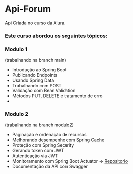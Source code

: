 # Api-Forum
 Api Criada no curso da Alura. 
 
<h3> Este curso abordou os seguintes tópicos: </h3>
<h3> Modulo 1 </h3> 
(trabalhando na branch main)

 - Introdução ao Spring Boot
 - Publicando Endpoints
 - Usando Spring Data
 - Trabalhando com POST
 - Validação com Bean Validation
 - Métodos PUT, DELETE e tratamento de erro
 - 
 <h3> Modulo 2 </h3> 
(trabalhando na branch modulo2)

 - Paginação e ordenação de recursos
 - Melhorando desempenho com Spring Cache
 - Proteção com Spring Security
 - Gerando token com JWT
 - Autenticação via JWT
 - Monitoramento com Spring Boot Actuator -> [Repositorio](https://github.com/lucianoromero/Api-SpringBootAdmin)
 - Documentação da API com Swagger
 
